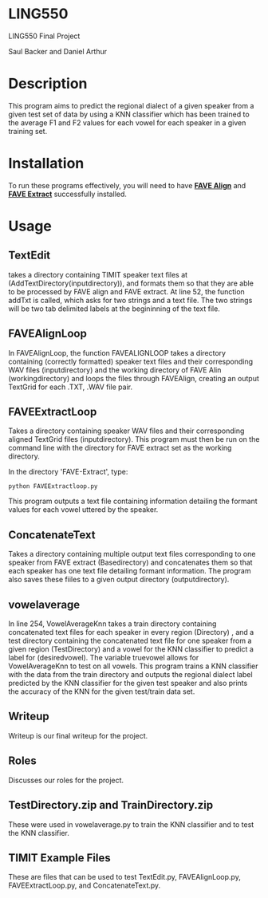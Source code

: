 # LING550
LING550 Final Project

Saul Backer and Daniel Arthur

# Description
This program aims to predict the regional dialect of a given speaker from a given test set of data by using a KNN classifier which has been trained to the average F1 and F2 values for each vowel for each speaker in a given training set.  

# Installation
To run these programs effectively, you will need to have **[FAVE Align](https://github.com/JoFrhwld/FAVE/tree/master/FAVE-align)** and **[FAVE Extract](https://github.com/JoFrhwld/FAVE/tree/master/FAVE-extract)** successfully installed. 

# Usage
## TextEdit

takes a directory containing TIMIT speaker text files at (AddTextDirectory(inputdirectory)), and formats them so that they are able to be processed by FAVE align and FAVE extract.  At line 52, the function addTxt is called, which asks for two strings and a text file.  The two strings will be two tab delimited labels at the begininning of the text file.   

## FAVEAlignLoop

In FAVEAlignLoop, the function FAVEALIGNLOOP takes a directory containing (correctly formatted) speaker text files and their corresponding WAV files (inputdirectory) and the working directory of FAVE Alin (workingdirectory) and loops the files through FAVEAlign, creating an output TextGrid for each .TXT, .WAV file pair. 


## FAVEExtractLoop 
Takes a directory containing speaker WAV files and their corresponding aligned TextGrid files (inputdirectory).  This program must then be run on the command line with the directory for FAVE extract set as the working directory.

In the directory 'FAVE-Extract', type:

    python FAVEExtractloop.py

This program outputs a text file containing information detailing the formant values for each vowel uttered by the speaker. 

## ConcatenateText
Takes a directory containing multiple output text files corresponding to one speaker from FAVE extract (Basedirectory) and concatenates them so that each speaker has one text file detailing formant information.  The program also saves these fiiles to a given output directory (outputdirectory).

## vowelaverage

In line 254, VowelAverageKnn takes a train directory containing concatenated text files for each speaker in every region (Directory)  , and a test directory containing the concatenated text file for one speaker from a given region (TestDirectory) and a vowel for the KNN classifier to predict a label for (desiredvowel).  The variable truevowel allows for VowelAverageKnn to test on all vowels.  This program trains a KNN classifier with the data from the train directory and outputs the regional dialect label predicted by the KNN classifier for the given test speaker and also prints the accuracy of the KNN for the given test/train data set.  

## Writeup
Writeup is our final writeup for the project.

## Roles
Discusses our roles for the project.


## TestDirectory.zip and TrainDirectory.zip
These were used in vowelaverage.py to train the KNN classifier and to test the KNN classifier.  

## TIMIT Example Files
These are files that can be used to test TextEdit.py, FAVEAlignLoop.py, FAVEExtractLoop.py, and ConcatenateText.py.

